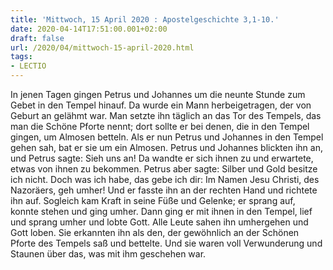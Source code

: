 ```yaml
---
title: 'Mittwoch, 15 April 2020 : Apostelgeschichte 3,1-10.'
date: 2020-04-14T17:51:00.001+02:00
draft: false
url: /2020/04/mittwoch-15-april-2020.html
tags: 
- LECTIO
---
```


In jenen Tagen gingen Petrus und Johannes um die neunte Stunde zum Gebet in den Tempel hinauf. Da wurde ein Mann herbeigetragen, der von Geburt an gelähmt war. Man setzte ihn täglich an das Tor des Tempels, das man die Schöne Pforte nennt; dort sollte er bei denen, die in den Tempel gingen, um Almosen betteln. Als er nun Petrus und Johannes in den Tempel gehen sah, bat er sie um ein Almosen. Petrus und Johannes blickten ihn an, und Petrus sagte: Sieh uns an! Da wandte er sich ihnen zu und erwartete, etwas von ihnen zu bekommen. Petrus aber sagte: Silber und Gold besitze ich nicht. Doch was ich habe, das gebe ich dir: Im Namen Jesu Christi, des Nazoräers, geh umher! Und er fasste ihn an der rechten Hand und richtete ihn auf. Sogleich kam Kraft in seine Füße und Gelenke; er sprang auf, konnte stehen und ging umher. Dann ging er mit ihnen in den Tempel, lief und sprang umher und lobte Gott. Alle Leute sahen ihn umhergehen und Gott loben. Sie erkannten ihn als den, der gewöhnlich an der Schönen Pforte des Tempels saß und bettelte. Und sie waren voll Verwunderung und Staunen über das, was mit ihm geschehen war.